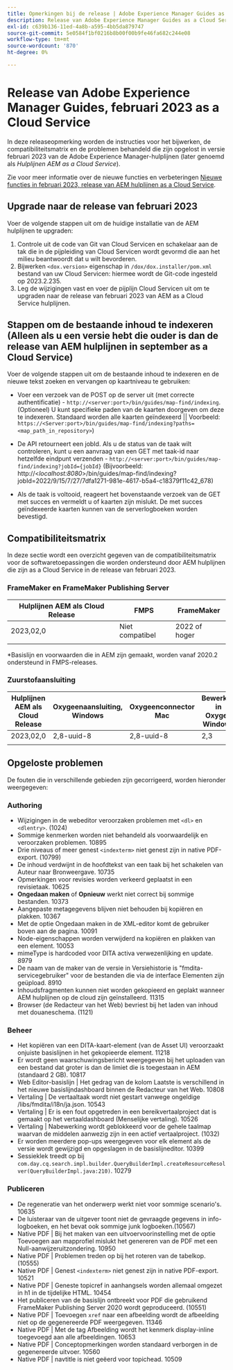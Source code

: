 ```yaml
---
title: Opmerkingen bij de release | Adobe Experience Manager Guides as a Cloud Service, release februari 2023
description: Release van Adobe Experience Manager Guides as a Cloud Service in februari
exl-id: c639b136-11ed-4a8b-a595-4bb5da879747
source-git-commit: 5e0584f1bf0216b8b00f00b9fe46fa682c244e08
workflow-type: tm+mt
source-wordcount: '870'
ht-degree: 0%

---
```


# Release van Adobe Experience Manager Guides, februari 2023 as a Cloud Service

In deze releaseopmerking worden de instructies voor het bijwerken, de compatibiliteitsmatrix en de problemen behandeld die zijn opgelost in versie februari 2023 van de Adobe Experience Manager-hulplijnen (later genoemd als *Hulplijnen AEM as a Cloud Service*).

Zie voor meer informatie over de nieuwe functies en verbeteringen [Nieuwe functies in februari 2023, release van AEM hulplijnen as a Cloud Service](whats-new-2023.2.0.md).

## Upgrade naar de release van februari 2023

Voer de volgende stappen uit om de huidige installatie van de AEM hulplijnen te upgraden:
1. Controle uit de code van Git van Cloud Servicen en schakelaar aan de tak die in de pijpleiding van Cloud Servicen wordt gevormd die aan het milieu beantwoordt dat u wilt bevorderen.
2. Bijwerken `<dox.version>` eigenschap in `/dox/dox.installer/pom.xml` bestand van uw Cloud Servicen: hiermee wordt de Git-code ingesteld op 2023.2.235.
3. Leg de wijzigingen vast en voer de pijplijn Cloud Servicen uit om te upgraden naar de release van februari 2023 van AEM as a Cloud Service hulplijnen.

## Stappen om de bestaande inhoud te indexeren (Alleen als u een versie hebt die ouder is dan de release van AEM hulplijnen in september as a Cloud Service)

Voer de volgende stappen uit om de bestaande inhoud te indexeren en de nieuwe tekst zoeken en vervangen op kaartniveau te gebruiken:

* Voer een verzoek van de POST op de server uit (met correcte authentificatie) - `http://<server:port>/bin/guides/map-find/indexing`.
(Optioneel) U kunt specifieke paden van de kaarten doorgeven om deze te indexeren. Standaard worden alle kaarten geïndexeerd || Voorbeeld: `https://<Server:port>/bin/guides/map-find/indexing?paths=<map_path_in_repository>`)

* De API retourneert een jobId. Als u de status van de taak wilt controleren, kunt u een aanvraag van een GET met taak-id naar hetzelfde eindpunt verzenden - `http://<server:port>/bin/guides/map-find/indexing?jobId={jobId}`
(Bijvoorbeeld: http://&lt;_localhost:8080_>/bin/guides/map-find/indexing?jobId=2022/9/15/7/27/7dfa1271-981e-4617-b5a4-c18379f11c42_678)

* Als de taak is voltooid, reageert het bovenstaande verzoek van de GET met succes en vermeldt u of kaarten zijn mislukt. De met succes geïndexeerde kaarten kunnen van de serverlogboeken worden bevestigd.

## Compatibiliteitsmatrix

In deze sectie wordt een overzicht gegeven van de compatibiliteitsmatrix voor de softwaretoepassingen die worden ondersteund door AEM hulplijnen die zijn as a Cloud Service in de release van februari 2023.

### FrameMaker en FrameMaker Publishing Server

| Hulplijnen AEM als Cloud Release | FMPS | FrameMaker |
| --- | --- | --- |
| 2023,02,0 | Niet compatibel | 2022 of hoger |
| | | |

*Basislijn en voorwaarden die in AEM zijn gemaakt, worden vanaf 2020.2 ondersteund in FMPS-releases.

### Zuurstofaansluiting

| Hulplijnen AEM als Cloud Release | Oxygeenaansluiting, Windows | Oxygeenconnector Mac | Bewerken in Oxygen Windows | Bewerken in Oxygen Mac |
| --- | --- | --- | --- | --- |
| 2023,02,0 | 2,8-uuid-8 | 2,8-uuid-8 | 2,3 | 2,3 |
|  |  |  |  |

## Opgeloste problemen

De fouten die in verschillende gebieden zijn gecorrigeerd, worden hieronder weergegeven:

### Authoring

* Wijzigingen in de webeditor veroorzaken problemen met `<dl>` en `<dlentry>`. (1024)
* Sommige kenmerken worden niet behandeld als voorwaardelijk en veroorzaken problemen. 10895
* Drie niveaus of meer genest `<indexterm>` niet genest zijn in native PDF-export. (10799)
* De inhoud verdwijnt in de hoofdtekst van een taak bij het schakelen van Auteur naar Bronweergave. 10735
* Opmerkingen voor revisies worden verkeerd geplaatst in een revisietaak. 10625
* **Ongedaan maken** of **Opnieuw** werkt niet correct bij sommige bestanden. 10373
* Aangepaste metagegevens blijven niet behouden bij kopiëren en plakken. 10367
* Met de optie Ongedaan maken in de XML-editor komt de gebruiker boven aan de pagina. 10091
* Node-eigenschappen worden verwijderd na kopiëren en plakken van een element. 10053
* mimeType is hardcoded voor DITA activa verwezenlijking en update. 8979
* De naam van de maker van de versie in Versiehistorie is &quot;fmdita-servicegebruiker&quot; voor de bestanden die via de interface Elementen zijn geüpload. 8910
* Inhoudsfragmenten kunnen niet worden gekopieerd en geplakt wanneer AEM hulplijnen op de cloud zijn geïnstalleerd. 11315
* Browser (de Redacteur van het Web) bevriest bij het laden van inhoud met douaneschema. (1121)

### Beheer

* Het kopiëren van een DITA-kaart-element (van de Asset UI) veroorzaakt onjuiste basislijnen in het gekopieerde element. 11218
* Er wordt geen waarschuwingsbericht weergegeven bij het uploaden van een bestand dat groter is dan de limiet die is toegestaan in AEM (standaard 2 GB). 10817
* Web Editor-basislijn | Het gedrag van de kolom Laatste is verschillend in het nieuwe basislijndashboard binnen de Redacteur van het Web. 10808
* Vertaling | De vertaaltaak wordt niet gestart vanwege ongeldige /libs/fmdita/i18n/ja.json. 10543
* Vertaling | Er is een fout opgetreden in een bereikvertaalproject dat is gemaakt op het vertaaldashboard (Menselijke vertaling). 10526
* Vertaling | Nabewerking wordt geblokkeerd voor de gehele taalmap waarvan de middelen aanwezig zijn in een actief vertaalproject. (1032)
* Er worden meerdere pop-ups weergegeven voor elk element als de versie wordt gewijzigd en opgeslagen in de basislijneditor. 10399
* Sessieklek treedt op bij `com.day.cq.search.impl.builder.QueryBuilderImpl.createResourceResolver(QueryBuilderImpl.java:210)`. 10279

### Publiceren

* De regeneratie van het onderwerp werkt niet voor sommige scenario&#39;s. 10635
* De luisteraar van de uitgever toont niet de gevraagde gegevens in info- logboeken, en het bevat ook sommige junk logboeken.(10567)
* Native PDF | Bij het maken van een uitvoervoorinstelling met de optie Toevoegen aan mapprofiel mislukt het genereren van de PDF met een Null-aanwijzeruitzondering. 10950
* Native PDF | Problemen treden op bij het roteren van de tabelkop. (10555)
* Native PDF | Genest `<indexterm>` niet genest zijn in native PDF-export. 10521
* Native PDF | Geneste topicref in aanhangsels worden allemaal omgezet in h1 in de tijdelijke HTML. 10454
* Het publiceren van de basislijn ontbreekt voor PDF die gebruikend FrameMaker Publishing Server 2020 wordt geproduceerd. (10551)
* Native PDF | Toevoegen `xref` naar een afbeelding wordt de afbeelding niet op de gegenereerde PDF weergegeven. 11346
* Native PDF | Met de tag Afbeelding wordt het kenmerk display-inline toegevoegd aan alle afbeeldingen. 10653
* Native PDF | Conceptopmerkingen worden standaard verborgen in de gegenereerde uitvoer. 10560
* Native PDF | navtitle is niet geëerd voor topichead. 10509
